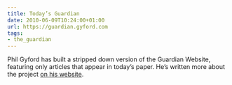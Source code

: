 ```yaml
---
title: Today’s Guardian
date: 2010-06-09T10:24:00+01:00
url: https://guardian.gyford.com
tags:
- the_guardian
---
```

Phil Gyford has built a stripped down version of the Guardian Website, featuring only articles that appear in today’s paper. He’s written more about the project [on his website][1].

[1]: https://www.gyford.com/phil/writing/2010/06/09/todays-guardian/
